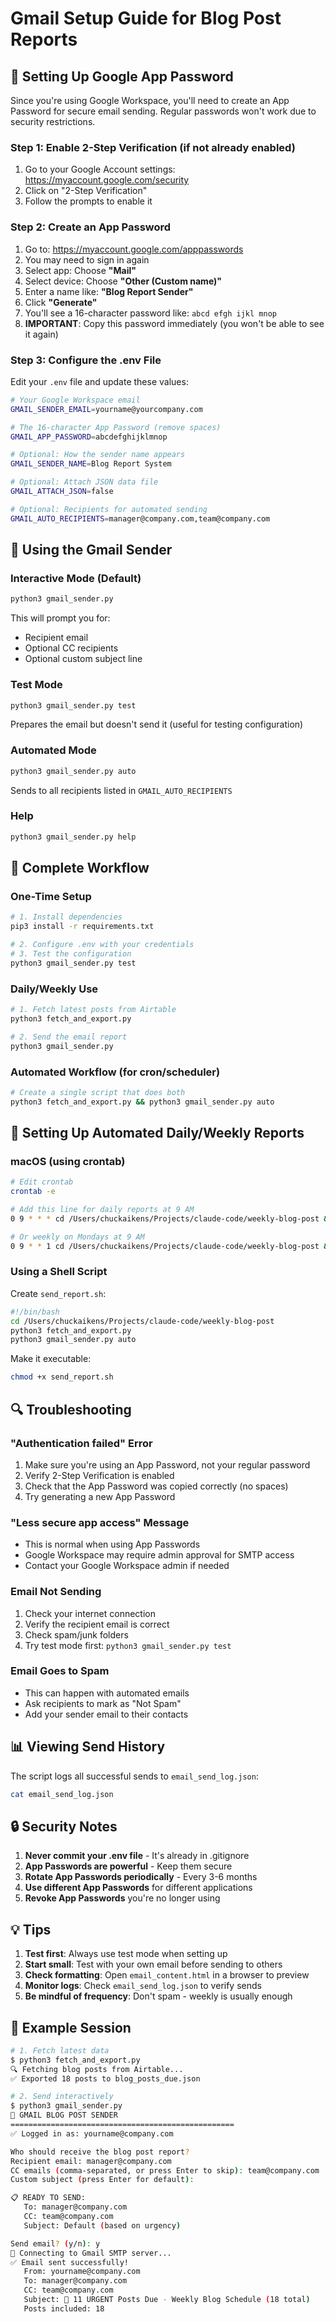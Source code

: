 # Gmail Setup Guide for Blog Post Reports

## 🔐 Setting Up Google App Password

Since you're using Google Workspace, you'll need to create an App Password for secure email sending. Regular passwords won't work due to security restrictions.

### Step 1: Enable 2-Step Verification (if not already enabled)

1. Go to your Google Account settings: https://myaccount.google.com/security
2. Click on "2-Step Verification"
3. Follow the prompts to enable it

### Step 2: Create an App Password

1. Go to: https://myaccount.google.com/apppasswords
2. You may need to sign in again
3. Select app: Choose **"Mail"**
4. Select device: Choose **"Other (Custom name)"**
5. Enter a name like: **"Blog Report Sender"**
6. Click **"Generate"**
7. You'll see a 16-character password like: `abcd efgh ijkl mnop`
8. **IMPORTANT**: Copy this password immediately (you won't be able to see it again)

### Step 3: Configure the .env File

Edit your `.env` file and update these values:

```bash
# Your Google Workspace email
GMAIL_SENDER_EMAIL=yourname@yourcompany.com

# The 16-character App Password (remove spaces)
GMAIL_APP_PASSWORD=abcdefghijklmnop

# Optional: How the sender name appears
GMAIL_SENDER_NAME=Blog Report System

# Optional: Attach JSON data file
GMAIL_ATTACH_JSON=false

# Optional: Recipients for automated sending
GMAIL_AUTO_RECIPIENTS=manager@company.com,team@company.com
```

## 📧 Using the Gmail Sender

### Interactive Mode (Default)
```bash
python3 gmail_sender.py
```
This will prompt you for:
- Recipient email
- Optional CC recipients
- Optional custom subject line

### Test Mode
```bash
python3 gmail_sender.py test
```
Prepares the email but doesn't send it (useful for testing configuration)

### Automated Mode
```bash
python3 gmail_sender.py auto
```
Sends to all recipients listed in `GMAIL_AUTO_RECIPIENTS`

### Help
```bash
python3 gmail_sender.py help
```

## 🚀 Complete Workflow

### One-Time Setup
```bash
# 1. Install dependencies
pip3 install -r requirements.txt

# 2. Configure .env with your credentials
# 3. Test the configuration
python3 gmail_sender.py test
```

### Daily/Weekly Use
```bash
# 1. Fetch latest posts from Airtable
python3 fetch_and_export.py

# 2. Send the email report
python3 gmail_sender.py
```

### Automated Workflow (for cron/scheduler)
```bash
# Create a single script that does both
python3 fetch_and_export.py && python3 gmail_sender.py auto
```

## 📅 Setting Up Automated Daily/Weekly Reports

### macOS (using crontab)
```bash
# Edit crontab
crontab -e

# Add this line for daily reports at 9 AM
0 9 * * * cd /Users/chuckaikens/Projects/claude-code/weekly-blog-post && /usr/bin/python3 fetch_and_export.py && /usr/bin/python3 gmail_sender.py auto

# Or weekly on Mondays at 9 AM
0 9 * * 1 cd /Users/chuckaikens/Projects/claude-code/weekly-blog-post && /usr/bin/python3 fetch_and_export.py && /usr/bin/python3 gmail_sender.py auto
```

### Using a Shell Script
Create `send_report.sh`:
```bash
#!/bin/bash
cd /Users/chuckaikens/Projects/claude-code/weekly-blog-post
python3 fetch_and_export.py
python3 gmail_sender.py auto
```

Make it executable:
```bash
chmod +x send_report.sh
```

## 🔍 Troubleshooting

### "Authentication failed" Error
1. Make sure you're using an App Password, not your regular password
2. Verify 2-Step Verification is enabled
3. Check that the App Password was copied correctly (no spaces)
4. Try generating a new App Password

### "Less secure app access" Message
- This is normal when using App Passwords
- Google Workspace may require admin approval for SMTP access
- Contact your Google Workspace admin if needed

### Email Not Sending
1. Check your internet connection
2. Verify the recipient email is correct
3. Check spam/junk folders
4. Try test mode first: `python3 gmail_sender.py test`

### Email Goes to Spam
- This can happen with automated emails
- Ask recipients to mark as "Not Spam"
- Add your sender email to their contacts

## 📊 Viewing Send History

The script logs all successful sends to `email_send_log.json`:
```bash
cat email_send_log.json
```

## 🔒 Security Notes

1. **Never commit your .env file** - It's already in .gitignore
2. **App Passwords are powerful** - Keep them secure
3. **Rotate App Passwords periodically** - Every 3-6 months
4. **Use different App Passwords** for different applications
5. **Revoke App Passwords** you're no longer using

## 💡 Tips

1. **Test first**: Always use test mode when setting up
2. **Start small**: Test with your own email before sending to others
3. **Check formatting**: Open `email_content.html` in a browser to preview
4. **Monitor logs**: Check `email_send_log.json` to verify sends
5. **Be mindful of frequency**: Don't spam - weekly is usually enough

## 📝 Example Session

```bash
# 1. Fetch latest data
$ python3 fetch_and_export.py
🔍 Fetching blog posts from Airtable...
✅ Exported 18 posts to blog_posts_due.json

# 2. Send interactively
$ python3 gmail_sender.py
📧 GMAIL BLOG POST SENDER
==================================================
✅ Logged in as: yourname@company.com

Who should receive the blog post report?
Recipient email: manager@company.com
CC emails (comma-separated, or press Enter to skip): team@company.com
Custom subject (press Enter for default): 

📋 READY TO SEND:
   To: manager@company.com
   CC: team@company.com
   Subject: Default (based on urgency)

Send email? (y/n): y
📧 Connecting to Gmail SMTP server...
✅ Email sent successfully!
   From: yourname@company.com
   To: manager@company.com
   CC: team@company.com
   Subject: 🔴 11 URGENT Posts Due - Weekly Blog Schedule (18 total)
   Posts included: 18
```